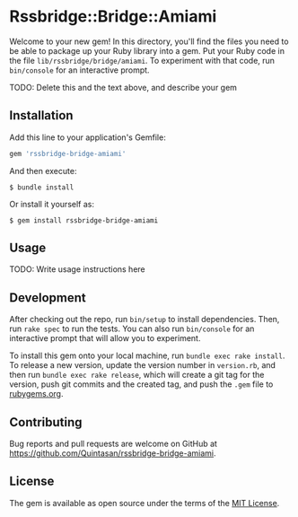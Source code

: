 # Rssbridge::Bridge::Amiami

Welcome to your new gem! In this directory, you'll find the files you need to be able to package up your Ruby library into a gem. Put your Ruby code in the file `lib/rssbridge/bridge/amiami`. To experiment with that code, run `bin/console` for an interactive prompt.

TODO: Delete this and the text above, and describe your gem

## Installation

Add this line to your application's Gemfile:

```ruby
gem 'rssbridge-bridge-amiami'
```

And then execute:

    $ bundle install

Or install it yourself as:

    $ gem install rssbridge-bridge-amiami

## Usage

TODO: Write usage instructions here

## Development

After checking out the repo, run `bin/setup` to install dependencies. Then, run `rake spec` to run the tests. You can also run `bin/console` for an interactive prompt that will allow you to experiment.

To install this gem onto your local machine, run `bundle exec rake install`. To release a new version, update the version number in `version.rb`, and then run `bundle exec rake release`, which will create a git tag for the version, push git commits and the created tag, and push the `.gem` file to [rubygems.org](https://rubygems.org).

## Contributing

Bug reports and pull requests are welcome on GitHub at https://github.com/Quintasan/rssbridge-bridge-amiami.

## License

The gem is available as open source under the terms of the [MIT License](https://opensource.org/licenses/MIT).
